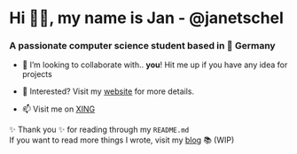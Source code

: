 <h1>Hi 👋🏼, my name is Jan - @janetschel</h1>
<h3>A passionate computer science student based in 📍 Germany</h3>


- 👯 I’m looking to collaborate with.. **you**! Hit me up if you have any idea for projects

- 🤔 Interested? Visit my [website](https://janetschel.com/) for more details. 

- 📫 Visit me on [XING](https://www.xing.com/profile/Jan_Etschel/cv)


✨ Thank you ✨ for reading through my `README.md`  
If you want to read more things I wrote, visit my [blog](https://janetschel.com/#/blog) 📚 (WIP)
